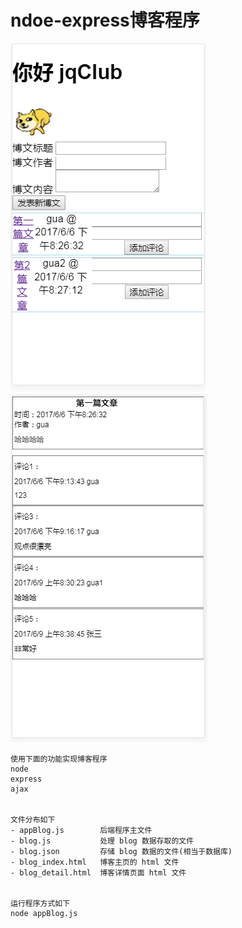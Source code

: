 # ndoe-express博客程序
![](show/blog_index.png)
![](show/blog_detail.png)
```
使用下面的功能实现博客程序
node
express
ajax


文件分布如下
- appBlog.js        后端程序主文件
- blog.js           处理 blog 数据存取的文件
- blog.json         存储 blog 数据的文件(相当于数据库)
- blog_index.html   博客主页的 html 文件
- blog_detail.html  博客详情页面 html 文件


运行程序方式如下
node appBlog.js
```
